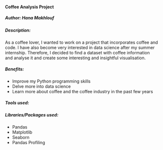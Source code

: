 #### Coffee Analysis Project
##### Author: Hana Makhlouf


##### Description:

As a coffee lover, I wanted to work on a project that incorporates coffee and code. I have also become very interested in data science after my summer internship. Therefore, I decided to find a dataset with coffee information and analyse it and create some interesting and insightful visualisation.

##### Benefits:
* Improve my Python programming skills
* Delve more into data science
* Learn more about coffee and the coffee industry in the past few years

##### Tools used:


##### Libraries/Packages used:
* Pandas
* Matplotlib
* Seaborn
* Pandas Profiling
